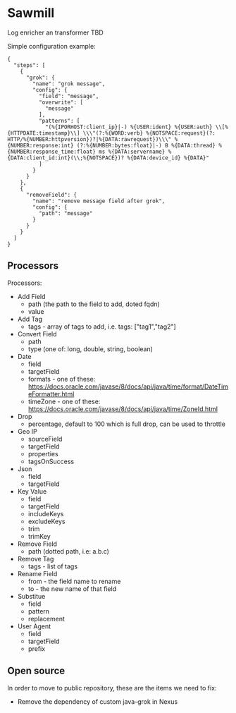 # Sawmill
Log enricher an transformer TBD

Simple configuration example:
```
{
  "steps": [
    {
      "grok": {
        "name": "grok message",
        "config": {
          "field": "message",
          "overwrite": [
            "message"
          ],
          "patterns": [
            "(%{IPORHOST:client_ip}|-) %{USER:ident} %{USER:auth} \\[%{HTTPDATE:timestamp}\\] \\\"(?:%{WORD:verb} %{NOTSPACE:request}(?: HTTP/%{NUMBER:httpversion})?|%{DATA:rawrequest})\\\" %{NUMBER:response:int} (?:%{NUMBER:bytes:float}|-) B %{DATA:thread} %{NUMBER:response_time:float} ms %{DATA:servername} %{DATA:client_id:int}(\\;%{NOTSPACE})? %{DATA:device_id} %{DATA}"
          ]
        }
      }
    },
    {
      "removeField": {
        "name": "remove message field after grok",
        "config": {
          "path": "message"
        }
      }
    }
  ]
}
```

## Processors


Processors:
- Add Field
	- path (the path to the field to add, doted fqdn) 
	- value 
- Add Tag
	- tags - array of tags to add, i.e. tags: ["tag1","tag2"]
- Convert Field
	- path
	- type (one of: long, double, string, boolean)
- Date
	- field 
	- targetField
	- formats - one of these: https://docs.oracle.com/javase/8/docs/api/java/time/format/DateTimeFormatter.html
	- timeZone - one of these: https://docs.oracle.com/javase/8/docs/api/java/time/ZoneId.html
- Drop
	- percentage, default to 100 which is full drop, can be used to throttle
- Geo IP
	- sourceField
	- targetField
	- properties
	- tagsOnSuccess
- Json
	- field
	- targetField
- Key Value
	- field
	- targetField
	- includeKeys
	- excludeKeys
	- trim
	- trimKey
- Remove Field
	- path (dotted path, i.e: a.b.c)
- Remove Tag
	- tags - list of tags
- Rename Field
	- from - the field name to rename
	- to - the new name of that field
- Substitue 
	- field
	- pattern
	- replacement
- User Agent
	- field
	- targetField
	- prefix
  
## Open source
In order to move to public repository, these are the items we need to fix:
- Remove the dependency of custom java-grok in Nexus
